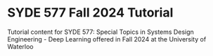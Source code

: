 # SYDE 577 Fall 2024 Tutorial
Tutorial content for SYDE 577: Special Topics in Systems Design Engineering - Deep Learning offered in Fall 2024 at the University of Waterloo
